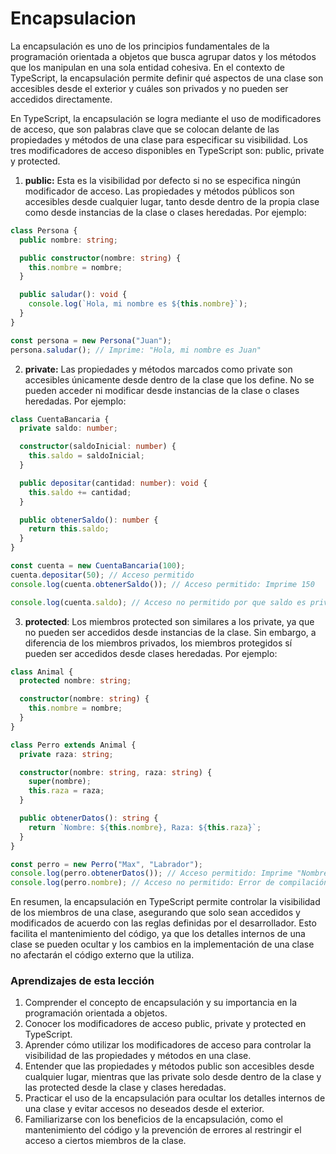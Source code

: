 # Encapsulacion

La encapsulación es uno de los principios fundamentales de la programación orientada a objetos que busca agrupar datos y los métodos que los manipulan en una sola entidad cohesiva. En el contexto de TypeScript, la encapsulación permite definir qué aspectos de una clase son accesibles desde el exterior y cuáles son privados y no pueden ser accedidos directamente.

En TypeScript, la encapsulación se logra mediante el uso de modificadores de acceso, que son palabras clave que se colocan delante de las propiedades y métodos de una clase para especificar su visibilidad. Los tres modificadores de acceso disponibles en TypeScript son: public, private y protected.

1. **public:** Esta es la visibilidad por defecto si no se especifica ningún modificador de acceso. Las propiedades y métodos públicos son accesibles desde cualquier lugar, tanto desde dentro de la propia clase como desde instancias de la clase o clases heredadas. Por ejemplo:

```ts
class Persona {
  public nombre: string;

  public constructor(nombre: string) {
    this.nombre = nombre;
  }

  public saludar(): void {
    console.log(`Hola, mi nombre es ${this.nombre}`);
  }
}

const persona = new Persona("Juan");
persona.saludar(); // Imprime: "Hola, mi nombre es Juan"
```

2. **private:** Las propiedades y métodos marcados como private son accesibles únicamente desde dentro de la clase que los define. No se pueden acceder ni modificar desde instancias de la clase o clases heredadas. Por ejemplo:

```ts
class CuentaBancaria {
  private saldo: number;

  constructor(saldoInicial: number) {
    this.saldo = saldoInicial;
  }

  public depositar(cantidad: number): void {
    this.saldo += cantidad;
  }

  public obtenerSaldo(): number {
    return this.saldo;
  }
}

const cuenta = new CuentaBancaria(100);
cuenta.depositar(50); // Acceso permitido
console.log(cuenta.obtenerSaldo()); // Acceso permitido: Imprime 150

console.log(cuenta.saldo); // Acceso no permitido por que saldo es private: Error de compilación
```

3. **protected**: Los miembros protected son similares a los private, ya que no pueden ser accedidos desde instancias de la clase. Sin embargo, a diferencia de los miembros privados, los miembros protegidos sí pueden ser accedidos desde clases heredadas. Por ejemplo:

```ts
class Animal {
  protected nombre: string;

  constructor(nombre: string) {
    this.nombre = nombre;
  }
}

class Perro extends Animal {
  private raza: string;

  constructor(nombre: string, raza: string) {
    super(nombre);
    this.raza = raza;
  }

  public obtenerDatos(): string {
    return `Nombre: ${this.nombre}, Raza: ${this.raza}`;
  }
}

const perro = new Perro("Max", "Labrador");
console.log(perro.obtenerDatos()); // Acceso permitido: Imprime "Nombre: Max, Raza: Labrador"
console.log(perro.nombre); // Acceso no permitido: Error de compilación
```

En resumen, la encapsulación en TypeScript permite controlar la visibilidad de los miembros de una clase, asegurando que solo sean accedidos y modificados de acuerdo con las reglas definidas por el desarrollador. Esto facilita el mantenimiento del código, ya que los detalles internos de una clase se pueden ocultar y los cambios en la implementación de una clase no afectarán el código externo que la utiliza.

### Aprendizajes de esta lección

1. Comprender el concepto de encapsulación y su importancia en la programación orientada a objetos.
2. Conocer los modificadores de acceso public, private y protected en TypeScript.
3. Aprender cómo utilizar los modificadores de acceso para controlar la visibilidad de las propiedades y métodos en una clase.
4. Entender que las propiedades y métodos public son accesibles desde cualquier lugar, mientras que las private solo desde dentro de la clase y las protected desde la clase y clases heredadas.
5. Practicar el uso de la encapsulación para ocultar los detalles internos de una clase y evitar accesos no deseados desde el exterior.
6. Familiarizarse con los beneficios de la encapsulación, como el mantenimiento del código y la prevención de errores al restringir el acceso a ciertos miembros de la clase.
